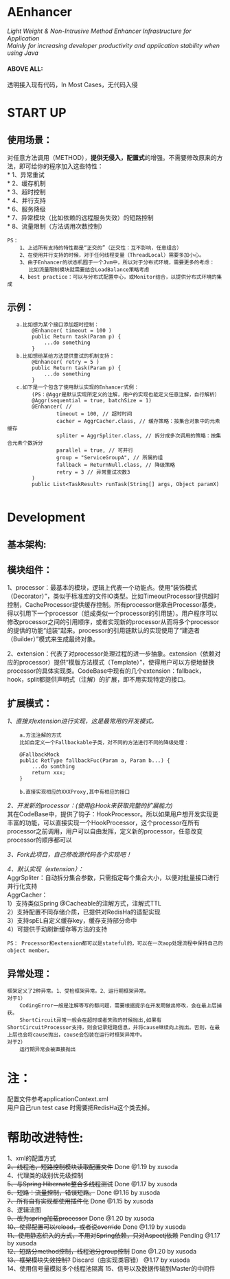 # AEnhancer

*Light Weight & Non-Intrusive Method Enhancer Infrastructure for Application*  
*Mainly for increasing developer productivity and application stability when using Java*

#### ABOVE ALL:
透明接入现有代码，In Most Cases，无代码入侵

# START UP
## 使用场景：
对任意方法调用（METHOD），**提供无侵入，配置式**的增强。不需要修改原来的方法，即可给你的程序加入这些特性：  
    * 1、异常重试  
    * 2、缓存机制  
    * 3、超时控制  
    * 4、并行支持  
    * 6、服务降级  
    * 7、异常模块（比如依赖的远程服务失效）的短路控制  
    * 8、流量限制（方法调用次数控制）  
      
	PS：
		1、上述所有支持的特性都是“正交的”（正交性：互不影响，任意组合） 
		2、在使用并行支持的时候，对于任何线程变量（ThreadLocal）需要多加小心。 
		3、由于Enhancer的状态机囿于一个Jvm中，所以对于分布式环境，需要更多的考虑：
		   比如流量限制模块就需要结合LoadBalance策略考虑
		4、best practice：可以与分布式配置中心，或Monitor结合，以提供分布式环境的集成


## 示例：

```
   a.比如想为某个接口添加超时控制：
		@Enhancer( timeout = 100 )
		public Return task(Param p) {
			...do something
		}
   b.比如想给某给方法提供重试的机制支持：
		@Enhancer( retry = 5 )
		public Return task(Param p) {
			...do something
		}
   c.如下是一个包含了使用默认实现的Enhancer式例：
		(PS：@Aggr是默认实现所定义的注解，用户的实现也能定义任意注解，自行解析）
		@Aggr(sequential = true, batchSize = 1)
    	@Enhancer( //
        	    timeout = 100, // 超时时间
           		cacher = AggrCacher.class, // 缓存策略：按集合对象中的元素缓存
            	spliter = AggrSpliter.class, // 拆分成多次调用的策略：按集合元素个数拆分
            	parallel = true, // 可并行
            	group = "ServiceGroupA", // 所属的组
            	fallback = ReturnNull.class, // 降级策略
            	retry = 3 // 异常重试次数3
    	)
    	public List<TaskResult> runTask(String[] args, Object paramX)
  
```

# Development
##	基本架构:

##	模块组件：
   1、processor：最基本的模块，逻辑上代表一个功能点。使用“装饰模式（Decorator）”，类似于标准库的文件IO类型。比如TimeoutProcessor提供超时控制，CacheProcessor提供缓存控制。所有processor继承自Processor基类，得以引用下一个processor（组成类似一个processor的引用链）。用户程序可以修改processor之间的引用顺序，或者实现新的processor从而将多个processor的提供的功能“组装”起来。processor的引用链默认的实现使用了“建造者（Builder）”模式来生成最终对象。

   2、extension：代表了对processor处理过程的进一步抽象。extension（依赖对应的processor）提供“模版方法模式（Template）”，使得用户可以方便地替换processor的具体实现类。CodeBase中现有的几个extension：fallback，hook，split都提供声明式（注解）的扩展，即不用实现特定的接口。

	
## 扩展模式：
   *1、直接对extension进行实现，这是最常用的开发模式。*  
		
		a.方法注解的方式
		比如自定义一个Fallbackable子类，对不同的方法进行不同的降级处理：
		
    	@FallbackMock
		public RetType fallbackFuc(Param a, Param b...) {
			...do somthing 
    	    return xxx;
		}
   		
		b.直接实现相应的XXXProxy,其中有相应的接口
   
   *2、开发新的processor：(使用@Hook来获取完整的扩展能力)*  
   其在CodeBase中，提供了钩子：HookProcessor。所以如果用户想开发实现更丰富的功能，可以直接实现一个HookProcessor，这个processor在所有processor之前调用，用户可以自由发挥，定义新的processor，任意改变processor的顺序都可以
	
   *3、Fork此项目，自己修改源代码各个实现吧！*
   
   *4、默认实现（extension）：*  
		AggrSpliter：自动拆分集合参数，只需指定每个集合大小，以便对批量接口进行并行化支持  
		AggrCacher：  
			1）支持类似Spring @Cacheable的注解方式，注解式TTL  
    		2）支持配置不同存储介质，已提供对RedisHa的适配实现  
    		3）支持spEL自定义缓存key，缓存支持部分命中  
			4）可提供手动刷新缓存等方法的支持    
	
	PS： Processor和extension都可以是stateful的，可以在一次aop处理流程中保持自己的object member。
	
## 异常处理：
	框架定义了2种异常。1、受检框架异常。2、运行期框架异常。
	对于1）
		CodingError一般是注解等写的都问题，需要根据提示在开发期做出修改，会在最上层捕获。
		ShortCircuit异常一般会在超时或者失败的时候抛出,如果有ShortCircuitProcessor支持，则会记录短路信息，并将cause继续向上抛出。否则，在最上层也会将cause抛出，cause会包装在运行时框架异常中。
	对于2）
		运行期异常会被直接抛出
		
# 注：
配置文件参考applicationContext.xml  
用户自己run test case 时需要把RedisHa这个类去掉。  

# 帮助改进特性:
1、xml的配置方式  
~~2、线程池，短路控制模块读取配置文件~~ Done @1.19 by xusoda  
4、代理类的级别优先级控制  
~~5、与Spring Hibernate整合多线程测试~~ Done @1.17 by xusoda  
~~6、短路：流量控制，错误短路。~~ Done @1.16 by xusoda  
~~7、所有自有实现都使用插件化~~ Done @1.15 by xusoda  
8、逻辑流图  
~~9、改为spring加载processor~~ Done @1.20 by xusoda     
~~10、使得配置可以reload，或者说override~~ Done @1.19 by xusoda  
~~11、使用静态织入的方式，不用对Spring依赖，只对Aspectj依赖~~ Pending @1.17 by xusoda  
~~12、短路分method控制，线程池分group控制~~ Done @1.20 by xusoda  
~~13、框架模块失效控制?~~ Discard（由实现类容错） @1.17 by xusoda   
14、使用信号量模拟多个线程池隔离
15、信号以及数据传输到Master的中间件  